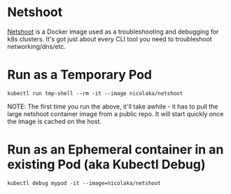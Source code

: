 # Netshoot 

[Netshoot](https://github.com/nicolaka/netshoot) is a Docker image used as a troubleshooting and debugging for k8s clusters.
It's got just about every CLI tool you need to troubleshoot networking/dns/etc.

# Run as a Temporary Pod

```
kubectl run tmp-shell --rm -it --image nicolaka/netshoot
```

NOTE: The first time you run the above, it'll take awhile - it has to pull the large netshoot container image from a public repo.   It will start quickly once the image is cached on the host.

# Run as an Ephemeral container in an existing Pod (aka Kubectl Debug)

```
kubectl debug mypod -it --image=nicolaka/netshoot
```
